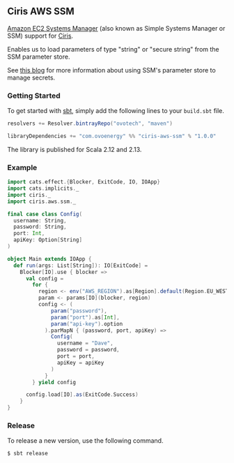 ## Ciris AWS SSM

[Amazon EC2 Systems Manager](https://aws.amazon.com/ec2/systems-manager/?nc2=h_m1) (also known as Simple Systems Manager or SSM) support for [Ciris](https://cir.is).

Enables us to load parameters of type "string" or "secure string" from the SSM parameter store.

See [this blog](https://medium.com/@mda590/simple-secrets-management-via-aws-ec2-parameter-store-737477e19450) for more information about using SSM's parameter store to manage secrets.

### Getting Started

To get started with [sbt](https://www.scala-sbt.org), simply add the following lines to your `build.sbt` file.

```scala
resolvers += Resolver.bintrayRepo("ovotech", "maven")

libraryDependencies += "com.ovoenergy" %% "ciris-aws-ssm" % "1.0.0"
```

The library is published for Scala 2.12 and 2.13.

### Example

```scala
import cats.effect.{Blocker, ExitCode, IO, IOApp}
import cats.implicits._
import ciris._
import ciris.aws.ssm._

final case class Config(
  username: String,
  password: String,
  port: Int,
  apiKey: Option[String]
)

object Main extends IOApp {
  def run(args: List[String]): IO[ExitCode] =
    Blocker[IO].use { blocker =>
      val config =
        for {
          region <- env("AWS_REGION").as[Region].default(Region.EU_WEST_1)
          param <- params[IO](blocker, region)
          config <- (
              param("password"),
              param("port").as[Int],
              param("api-key").option
            ).parMapN { (password, port, apiKey) =>
              Config(
                username = "Dave",
                password = password,
                port = port,
                apiKey = apiKey
              )
            }
        } yield config

      config.load[IO].as(ExitCode.Success)
    }
}
```

### Release

To release a new version, use the following command.

```
$ sbt release
```
